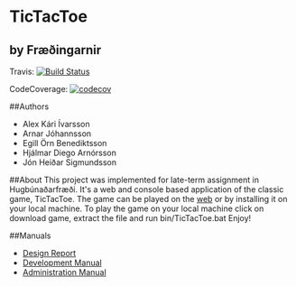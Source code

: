 TicTacToe
===================
by Fræðingarnir
---------------------
Travis: [![Build Status](https://travis-ci.org/fraedingarnir/TicTacToe.svg?branch=master)](https://travis-ci.org/fraedingarnir/TicTacToe)


CodeCoverage: [![codecov](https://codecov.io/gh/fraedingarnir/TicTacToe/branch/master/graph/badge.svg)](https://codecov.io/gh/fraedingarnir/TicTacToe)

##Authors
* Alex Kári Ívarsson
* Arnar Jóhannsson
* Egill Örn Benediktsson
* Hjálmar Diego Arnórsson
* Jón Heiðar Sigmundsson

##About
This project was implemented for late-term assignment in Hugbúnaðarfræði. It's a web and console based application of the classic game, TicTacToe. The game can be played on the [web](https://tictactoefraedingarnir.herokuapp.com/) or by installing it on your local machine. To play the game on your local machine click on download game, extract the file and run bin/TicTacToe.bat Enjoy!

##Manuals
* [Design Report](docs/designreport.md)
* [Development Manual](docs/DevReport.md)
* [Administration Manual](docs/AdminManual.md)
